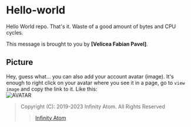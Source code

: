 # Hello-world

Hello World repo. That's it. Waste of a good amount of bytes and CPU cycles.

This message is brought to you by **[Velicea Fabian Pavel]**.

## Picture

Hey, guess what... you can also add your account avatar (image). It's enough to right click on your avatar where you see it in a page, go to `view image` and copy the link to it.
Like this:  
![AVATAR](https://avatars.githubusercontent.com/u/95947103?s=400&u=2b72336188691e220669cad75eddd45ea009eeca&v=4)

>Copyright (C): 2019-2023 Infinity Atom. All Rights Reserved
> >[Infinity Atom](https://www.infinity-atom.ro)